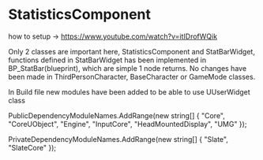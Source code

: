 # StatisticsComponent
how to setup -> https://www.youtube.com/watch?v=itIDrofWQik

Only 2 classes are important here, StatisticsComponent and StatBarWidget,
functions defined in StatBarWidget has been implemented in BP_StatBar(blueprint), which are simple 1 node returns.
No changes have been made in ThirdPersonCharacter, BaseCharacter or GameMode classes.

In Build file new modules have been added to be able to use UUserWidget class

  PublicDependencyModuleNames.AddRange(new string[] { "Core", "CoreUObject", "Engine", "InputCore", "HeadMountedDisplay", "UMG" });
  
  PrivateDependencyModuleNames.AddRange(new string[] { "Slate", "SlateCore" });
  

